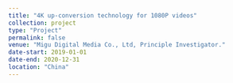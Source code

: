 ```yaml
---
title: "4K up-conversion technology for 1080P videos"
collection: project
type: "Project"
permalink: false
venue: "Migu Digital Media Co., Ltd, Principle Investigator."
date-start: 2019-01-01
date-end: 2020-12-31
location: "China"
---
```


